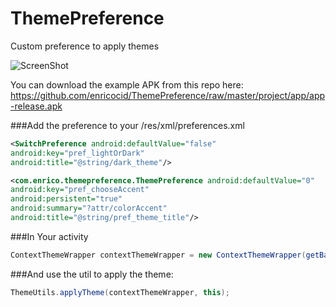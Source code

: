 # ThemePreference
Custom preference to apply themes

![ScreenShot](https://raw.githubusercontent.com/enricocid/ThemePreference/master/art/preview.png)

You can download the example APK from this repo here: https://github.com/enricocid/ThemePreference/raw/master/project/app/app-release.apk


###Add the preference to your /res/xml/preferences.xml

``` xml
<SwitchPreference android:defaultValue="false" 
android:key="pref_lightOrDark" 
android:title="@string/dark_theme"/>

<com.enrico.themepreference.ThemePreference android:defaultValue="0" 
android:key="pref_chooseAccent" 
android:persistent="true" 
android:summary="?attr/colorAccent" 
android:title="@string/pref_theme_title"/>
```


###In Your activity

``` java
ContextThemeWrapper contextThemeWrapper = new ContextThemeWrapper(getBaseContext(), this.getTheme());
```


###And use the util to apply the theme:

``` java
ThemeUtils.applyTheme(contextThemeWrapper, this);
```
